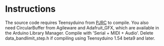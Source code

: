 # Instructions

The source code requires Teensyduino from [PJRC](https://pjrc.com) to compile. You also need CircularBuffer from Agileware and Adafruit_GFX, which are available in the Arduino Library Manager. Compile with 'Serial + MIDI + Audio'. Delete data_bandlimit_step.h if compiling using Teensyduino 1.54 beta9 and later.
